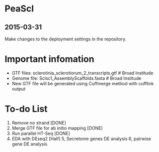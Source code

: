 # PeaScl
## 2015-03-31
Make changes to the deployment settings in the repository.

# Important infomation

   - GTF files: sclerotinia_sclerotiorum_2_transcripts.gtf  # Broad Institude
   - Genome file: Sclsc1_AssemblyScaffolds.fasta  # Broad Institude
   - New GTF file will be generated using Cuffmerge method with cufflink output

# To-do List
  1. Remove no strand [DONE]
  2. Merge GTF file for ab initio mapping [DONE]
  3. Run parallel HT-Seq [DONE]
  4. EDA with DEseq2 [Half]
  5, Secretome genes DE analysis
  6, pairwise gene DE analysis

